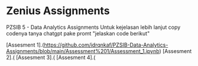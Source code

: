 # Zenius Assignments
PZSIB 5 - Data Analytics Assignments
Untuk kejelasan lebih lanjut copy codenya tanya chatgpt pake promt "jelaskan code berikut"

[Assesment 1].(https://github.com/idrqnkaf/PZSIB-Data-Analytics-Assignments/blob/main/Assessment%201/Assessment_1.ipynb)
[Assesment 2].(
[Assesment 3].(
[Assesment 4].(
